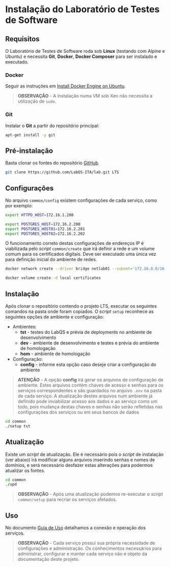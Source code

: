 # Instalação do Laboratório de Testes de Software

## Requisitos

O Laboratório de Testes de Software roda sob **Linux** (testando com Alpine e Ubuntu) e necessita **Git**, **Docker**, **Docker Composer** para ser instalado e executado.

### Docker

Seguir as instruções em [Install Docker Engine on Ubuntu](https://docs.docker.com/engine/install/ubuntu/).

> **OBSERVAÇÃO** - A instalação numa VM sob Xen não necessita a utilização de `sudo`.

### Git

Instalar o **Git** a partir do repositório principal:

```bash
apt-get install -y git
```

## Pré-instalação

Basta clonar os fontes do repositório [GitHub](https://github.com/LabQS-ITA/lab.git).

```sh
git clone https://github.com/LabQS-ITA/lab.git LTS
```

## Configurações

No arquivo `common/config` existem configurações de cada serviço, como por exemplo:

```sh
export HTTPD_HOST=172.16.1.200

export POSTGRES_HOST=172.16.2.200
export POSTGRES_HOST01=172.16.2.201
export POSTGRES_HOST02=172.16.2.202
```

O funcionamento correto destas configurações de endereços IP é viabilizada pelo _script_ `common/create` que irá definir a rede e um volume comum para os certificados digitais. Deve ser executado uma única vez para definição inicial do ambiente de redes.

```sh
docker network create --driver bridge netlab01 --subnet='172.16.0.0/16'

docker volume create -d local certificates
```

## Instalação

Após clonar o repositório contendo o projeto LTS, executar os seguintes comandos na pasta onde foram copiados. O _script_ `setup` reconhece as seguintes opções de ambiente e configuração:

* Ambientes:
    * **tst** - testes do LabQS e prévia de deployments no ambiente de desenvolvimento
    * **dev** - ambiente de desenvolvimento e testes e prévia do ambiente de homologação
    * **hom** - ambiente de homologação
* Configuração:
    * **config** - informe esta opção caso deseje criar a configuração do ambiente

> **ATENÇÃO** - A opção **config** irá gerar os arquivos de configuração de ambiente. Estes arquivos contém chaves de acesso e senhas para os serviços correspondentes e são guardados no arquivo `.env` na pasta de cada serviço. A atualização destes arquivos num ambiente já definido pode inviabilizar acesso aos dados e ao serviço como um todo, pois mudança destas chaves e senhas não serão refletidas nas configurações dos serviços ou em seus bancos de dados

```sh
cd common
./setup tst
```

## Atualização

Existe um _script_ de atualização. Ele é necessário pois o _script_ de instalação (ver abaixo) irá modificar alguns arquivos inserindo senhas e nomes de domínios, e será necessário desfazer estas alterações para podermos atualizar os fontes.

```sh
cd common
./upd
```

> **OBSERVAÇÃO** - Após uma atualização podemos re-executar o _script_ `common/setup` para recriar os serviços afetados.

 ## Uso

 No documento [Guia de Uso](./USE.md) detalhamos a conexão e operação dos serviços.

> **OBSERVAÇÃO** - Cada serviço possui sua própria necessidade de configurações e administração. Os conhecimentos necessários para administrar, configurar e manter cada serviço não é objeto da documentação deste projeto.
